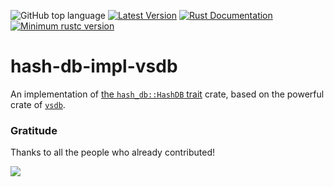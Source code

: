 ![GitHub top language](https://img.shields.io/github/languages/top/rust-util-collections/VSDB)
[![Latest Version](https://img.shields.io/crates/v/hash-db-impl-vsdb.svg)](https://crates.io/crates/hash-db-impl-vsdb)
[![Rust Documentation](https://img.shields.io/badge/api-rustdoc-blue.svg)](https://docs.rs/hash-db-impl-vsdb)
[![Minimum rustc version](https://img.shields.io/badge/rustc-1.65+-lightgray.svg)](https://github.com/rust-random/rand#rust-version-requirements)

# hash-db-impl-vsdb

An implementation of [the `hash_db::HashDB` trait](https://crates.io/crates/hash-db) crate, based on the powerful crate of [`vsdb`](https://crates.io/crates/vsdb).

### Gratitude

Thanks to all the people who already contributed!

<a href="https://github.com/rust-util-collections/hash-db-impl-vsdb/graphs/contributors">
  <img src="https://contributors-img.web.app/image?repo=rust-util-collections/hash-db-impl-vsdb"/>
</a>
